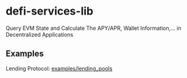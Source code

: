 # defi-services-lib
Query EVM State and Calculate The APY/APR, Wallet Information,... in Decentralized Applications
## Examples
Lending Protocol: [examples/lending_pools](examples/lending_pools)
